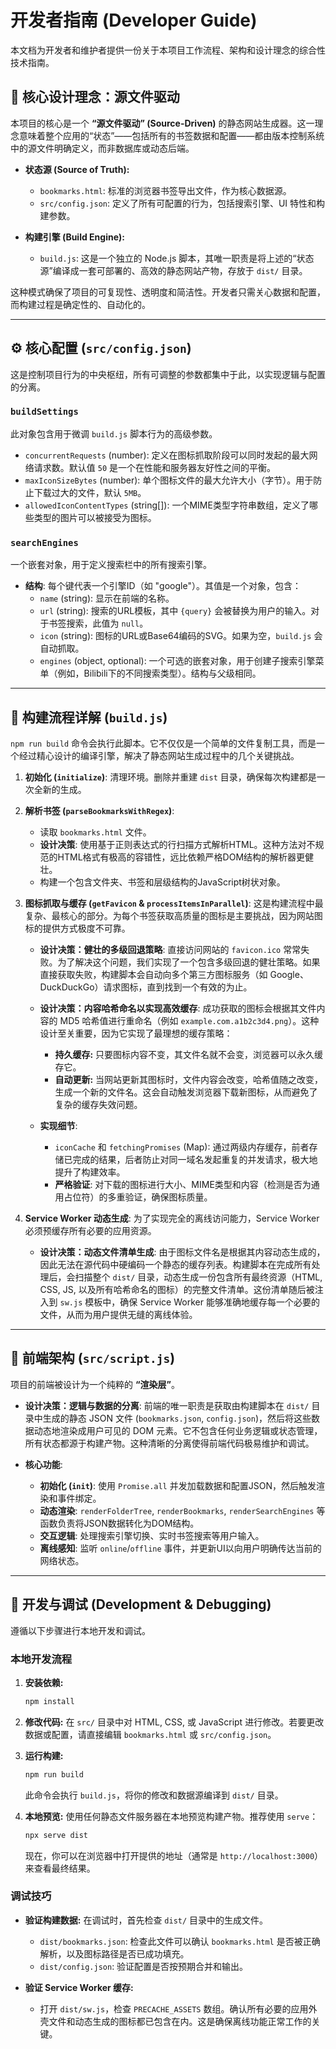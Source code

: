 # 开发者指南 (Developer Guide)

本文档为开发者和维护者提供一份关于本项目工作流程、架构和设计理念的综合性技术指南。

## 🎯 核心设计理念：源文件驱动

本项目的核心是一个 **“源文件驱动” (Source-Driven)** 的静态网站生成器。这一理念意味着整个应用的“状态”——包括所有的书签数据和配置——都由版本控制系统中的源文件明确定义，而非数据库或动态后端。

-   **状态源 (Source of Truth):**
    -   `bookmarks.html`: 标准的浏览器书签导出文件，作为核心数据源。
    -   `src/config.json`: 定义了所有可配置的行为，包括搜索引擎、UI 特性和构建参数。

-   **构建引擎 (Build Engine):**
    -   `build.js`: 这是一个独立的 Node.js 脚本，其唯一职责是将上述的“状态源”编译成一套可部署的、高效的静态网站产物，存放于 `dist/` 目录。

这种模式确保了项目的可复现性、透明度和简洁性。开发者只需关心数据和配置，而构建过程是确定性的、自动化的。

---

## ⚙️ 核心配置 (`src/config.json`)

这是控制项目行为的中央枢纽，所有可调整的参数都集中于此，以实现逻辑与配置的分离。

### `buildSettings`
此对象包含用于微调 `build.js` 脚本行为的高级参数。

-   `concurrentRequests` (number): 定义在图标抓取阶段可以同时发起的最大网络请求数。默认值 `50` 是一个在性能和服务器友好性之间的平衡。
-   `maxIconSizeBytes` (number): 单个图标文件的最大允许大小（字节）。用于防止下载过大的文件，默认 `5MB`。
-   `allowedIconContentTypes` (string[]): 一个MIME类型字符串数组，定义了哪些类型的图片可以被接受为图标。

### `searchEngines`
一个嵌套对象，用于定义搜索栏中的所有搜索引擎。

-   **结构**: 每个键代表一个引擎ID（如 "google"）。其值是一个对象，包含：
    -   `name` (string): 显示在前端的名称。
    -   `url` (string): 搜索的URL模板，其中 `{query}` 会被替换为用户的输入。对于书签搜索，此值为 `null`。
    -   `icon` (string): 图标的URL或Base64编码的SVG。如果为空，`build.js` 会自动抓取。
    -   `engines` (object, optional): 一个可选的嵌套对象，用于创建子搜索引擎菜单（例如，Bilibili下的不同搜索类型）。结构与父级相同。

---

## 📜 构建流程详解 (`build.js`)

`npm run build` 命令会执行此脚本。它不仅仅是一个简单的文件复制工具，而是一个经过精心设计的编译引擎，解决了静态网站生成过程中的几个关键挑战。

1.  **初始化 (`initialize`)**: 清理环境。删除并重建 `dist` 目录，确保每次构建都是一次全新的生成。

2.  **解析书签 (`parseBookmarksWithRegex`)**:
    -   读取 `bookmarks.html` 文件。
    -   **设计决策**: 使用基于正则表达式的行扫描方式解析HTML。这种方法对不规范的HTML格式有极高的容错性，远比依赖严格DOM结构的解析器更健壮。
    -   构建一个包含文件夹、书签和层级结构的JavaScript树状对象。

3.  **图标抓取与缓存 (`getFavicon` & `processItemsInParallel`)**:
    这是构建流程中最复杂、最核心的部分。为每个书签获取高质量的图标是主要挑战，因为网站图标的提供方式极度不可靠。

    -   **设计决策：健壮的多级回退策略**:
        直接访问网站的 `favicon.ico` 常常失败。为了解决这个问题，我们实现了一个包含多级回退的健壮策略。如果直接获取失败，构建脚本会自动向多个第三方图标服务（如 Google、DuckDuckGo）请求图标，直到找到一个有效的为止。

    -   **设计决策：内容哈希命名以实现高效缓存**:
        成功获取的图标会根据其文件内容的 MD5 哈希值进行重命名（例如 `example.com.a1b2c3d4.png`）。这种设计至关重要，因为它实现了最理想的缓存策略：
        -   **持久缓存:** 只要图标内容不变，其文件名就不会变，浏览器可以永久缓存它。
        -   **自动更新:** 当网站更新其图标时，文件内容会改变，哈希值随之改变，生成一个新的文件名。这会自动触发浏览器下载新图标，从而避免了复杂的缓存失效问题。

    -   **实现细节**:
        -   `iconCache` 和 `fetchingPromises` (Map): 通过两级内存缓存，前者存储已完成的结果，后者防止对同一域名发起重复的并发请求，极大地提升了构建效率。
        -   **严格验证**: 对下载的图标进行大小、MIME类型和内容（检测是否为通用占位符）的多重验证，确保图标质量。

4.  **Service Worker 动态生成**:
    为了实现完全的离线访问能力，Service Worker 必须预缓存所有必要的应用资源。

    -   **设计决策：动态文件清单生成**:
        由于图标文件名是根据其内容动态生成的，因此无法在源代码中硬编码一个静态的缓存列表。构建脚本在完成所有处理后，会扫描整个 `dist/` 目录，动态生成一份包含所有最终资源（HTML, CSS, JS, 以及所有哈希命名的图标）的完整文件清单。这份清单随后被注入到 `sw.js` 模板中，确保 Service Worker 能够准确地缓存每一个必要的文件，从而为用户提供无缝的离线体验。

---

## 🚀 前端架构 (`src/script.js`)

项目的前端被设计为一个纯粹的 **“渲染层”**。

-   **设计决策：逻辑与数据的分离**:
    前端的唯一职责是获取由构建脚本在 `dist/` 目录中生成的静态 JSON 文件 (`bookmarks.json`, `config.json`)，然后将这些数据动态地渲染成用户可见的 DOM 元素。它不包含任何业务逻辑或状态管理，所有状态都源于构建产物。这种清晰的分离使得前端代码极易维护和调试。

-   **核心功能**:
    -   **初始化 (`init`)**: 使用 `Promise.all` 并发加载数据和配置JSON，然后触发渲染和事件绑定。
    -   **动态渲染**: `renderFolderTree`, `renderBookmarks`, `renderSearchEngines` 等函数负责将JSON数据转化为DOM结构。
    -   **交互逻辑**: 处理搜索引擎切换、实时书签搜索等用户输入。
    -   **离线感知**: 监听 `online`/`offline` 事件，并更新UI以向用户明确传达当前的网络状态。

---

## 🔧 开发与调试 (Development & Debugging)

遵循以下步骤进行本地开发和调试。

### 本地开发流程

1.  **安装依赖:**
    ```bash
    npm install
    ```

2.  **修改代码:**
    在 `src/` 目录中对 HTML, CSS, 或 JavaScript 进行修改。若要更改数据或配置，请直接编辑 `bookmarks.html` 或 `src/config.json`。

3.  **运行构建:**
    ```bash
    npm run build
    ```
    此命令会执行 `build.js`，将你的修改和数据源编译到 `dist/` 目录。

4.  **本地预览:**
    使用任何静态文件服务器在本地预览构建产物。推荐使用 `serve`：
    ```bash
    npx serve dist
    ```
    现在，你可以在浏览器中打开提供的地址（通常是 `http://localhost:3000`）来查看最终结果。

### 调试技巧

-   **验证构建数据:** 在调试时，首先检查 `dist/` 目录中的生成文件。
    -   `dist/bookmarks.json`: 检查此文件可以确认 `bookmarks.html` 是否被正确解析，以及图标路径是否已成功填充。
    -   `dist/config.json`: 验证配置是否按预期合并和输出。

-   **验证 Service Worker 缓存:**
    -   打开 `dist/sw.js`，检查 `PRECACHE_ASSETS` 数组。确认所有必要的应用外壳文件和动态生成的图标都已包含在内。这是确保离线功能正常工作的关键。